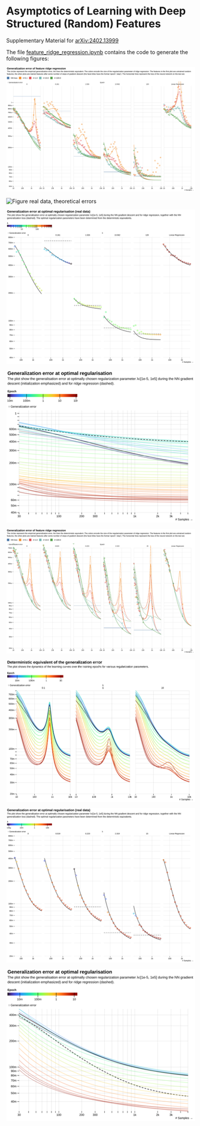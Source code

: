 # Asymptotics of Learning with Deep Structured (Random) Features

Supplementary Material for [arXiv:2402.13999](https://arxiv.org/abs/2402.13999)

The file [feature_ridge_regression.ipynb](feature_ridge_regression.ipynb) contains the code to generate the following figures:

![Figure real data, empirical errors](https://github.com/wirhabenzeit/feature-ridge-regression/raw/main/figures/real_emp.png)

![Figure real data, theoretical errors](https://github.com/wirhabenzeit/feature-ridge-regression/raw/main/figures/real_det.png)

![Figure real data, empirical errors, optimal regularization](https://github.com/wirhabenzeit/feature-ridge-regression/raw/main/figures/real_opt_emp.png)

![Figure real data, theoretical errors, optimal regularization](https://github.com/wirhabenzeit/feature-ridge-regression/raw/main/figures/real_opt_det.png)

![Figure synthetic data, empirical errors](https://github.com/wirhabenzeit/feature-ridge-regression/raw/main/figures/art_emp.png)

![Figure synthetic data, theoretical errors](https://github.com/wirhabenzeit/feature-ridge-regression/raw/main/figures/art_det.png)

![Figure synthetic data, empirical errors, optimal regularization](https://github.com/wirhabenzeit/feature-ridge-regression/raw/main/figures/art_opt_emp.png)

![Figure synthetic data, theoretical errors, optimal regularization](https://github.com/wirhabenzeit/feature-ridge-regression/raw/main/figures/art_opt_det.png)
